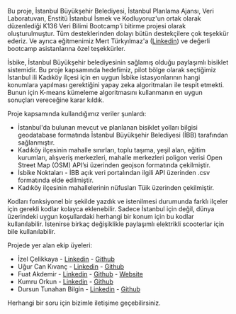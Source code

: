 Bu proje, İstanbul Büyükşehir Belediyesi, İstanbul Planlama Ajansı, Veri Laboratuvarı, Enstitü İstanbul İsmek ve Kodluyoruz'un ortak olarak düzenlediği K136 Veri Bilimi Bootcamp'i bitirme projesi olarak oluşturulmuştur. Tüm desteklerinden dolayı bütün destekçilere çok teşekkür ederiz. Ve ayrıca eğitmenimiz Mert Türkyılmaz'a ([Linkedin](https://www.linkedin.com/in/mertturkyilmaz/)) ve  değerli bootcamp asistanlarına özel teşekkürler.

İsbike, İstanbul Büyükşehir belediyesinin sağlamış olduğu paylaşımlı bisiklet sistemidir. Bu proje kapsamında hedefimiz, pilot bölge olarak seçtiğimiz İstanbul ili Kadıköy ilçesi için en uygun İsbike istasyonlarının hangi konumlara yapılması gerektiğini yapay zeka algoritmaları ile tespit etmekti. Bunun için K-means kümeleme algoritmasını kullanmanın en uygun sonuçları vereceğine karar kıldık. 

Proje kapsamında kullandığımız veriler şunlardı:
- İstanbul'da bulunan mevcut ve planlanan bisiklet yolları bilgisi geodatabase formatında İstanbul Büyükşehir Belediyesi (İBB) tarafından sağlanmıştır.
- Kadıköy ilçesinin mahalle sınırları, toplu taşıma, yeşil alan, eğitim kurumları, alışveriş merkezleri, mahalle merkezleri poligon verisi Open Street Map (OSM) API’si üzerinden geojson formatında çekilmiştir.
- İsbike Noktaları - İBB açık veri portalından ilgili API üzerinden .csv formatında elde edilmiştir. 
- Kadıköy ilçesinin mahallelerinin nüfusları Tüik üzerinden çekilmiştir.

Kodları fonksiyonel bir şekilde yazdık ve istenilmesi durumunda farklı ilçeler için gerekli kodlar kolayca eklenebilir. Sadece İstanbul için değil, dünya üzerindeki uygun koşullardaki herhangi bir konum için bu kodlar kullanılabilir. İstenirse birkaç değişiklikle paylaşımlı elektrikli scooterlar için bile kullanılabilir. 

Projede yer alan ekip üyeleri:
- İzel Çelikkaya - [Linkedin](https://www.linkedin.com/in/izelcelikkaya/) - [Github](https://github.com/izelcelikkaya/housepriceprediction) 
- Uğur Can Kıvanç - [Linkedin](https://www.linkedin.com/in/ugur-can-kivanc/) - [Github](https://github.com/Exedeus21) 
- Fuat Akdemir - [Linkedin](https://www.linkedin.com/in/fuatakdemir/) - [Github](https://github.com/FuatAkdemir) - [Website](https://www.fuatakdemir.com)
- Kumru Orkun - [Linkedin](https://www.linkedin.com/in/kumruorkun/) - [Github](https://github.com/kumruo) 
- Dursun Tunahan Bilgin - [Linkedin](https://www.linkedin.com/in/dtunahanbilgin/) - [Github](https://github.com/bilgind17) 

Herhangi bir soru için bizimle iletişime geçebilirsiniz.
